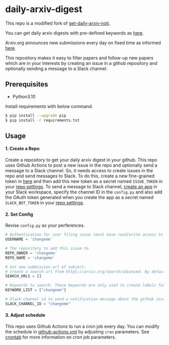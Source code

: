 # daily-arxiv-digest

This repo is a modified fork of [get-daily-arxiv-noti](https://github.com/kobiso/get-daily-arxiv-noti).

You can get daily arxiv digests with pre-defined keywords as [here](https://github.com/mismayil/daily-arxiv-digest/issues).

Arxiv.org announces new submissions every day on fixed time as informed [here](https://arxiv.org/help/submit).

This repository makes it easy to filter papers and follow-up new papers which are in your interests by creating an issue in a github repository and optionally sending a message to a Slack channel.


## Prerequisites
- Python3.10

Install requirements with below command.

```bash
$ pip install --upgrade pip
$ pip install -r requirements.txt
```

## Usage

#### 1. Create a Repo
Create a repository to get your daily arxiv digest in your github. This repo uses Github Actions to post a new issue in the repo and optionally send a message to a Slack channel. So, it needs access to create issues in the repo and send messages to Slack. To do this, create a new fine-grained token in [here](https://github.com/settings/tokens?type=beta) and then add this new token as a secret named `ISSUE_TOKEN` in your [repo settings](https://github.com/mismayil/daily-arxiv-digest/settings/secrets/actions). To send a message to Slack channel, [create an app](https://api.slack.com/quickstart#creating) in your Slack workspace, specify the channel ID in the `config.py` and also add the OAuth token generated when you create the app as a secret named `SLACK_BOT_TOKEN` in your [repo settings](https://github.com/mismayil/daily-arxiv-digest/settings/secrets/actions).

#### 2. Set Config
Revise `config.py` as your perferences.

```python
# Authentication for user filing issue (must have read/write access to repository to add issue to)
USERNAME = 'changeme'

# The repository to add this issue to
REPO_OWNER = 'changeme'
REPO_NAME = 'changeme'

# Set new submission url of subject.
# Create a search url from https://arxiv.org/search/advanced. By default, search starts from the previous day.
SEARCH_URLS = []

# Keywords to search. These keywords are only used to create labels for the github issue. Use the advanced search https://arxiv.org/search/advanced to set your keywords.
KEYWORD_LIST = ["changeme"]

# Slack channel id to send a notification message about the github issue. Set to None if you dont to set it up
SLACK_CHANNEL_ID = "changeme"
```

#### 3. Adjust schedule
This repo uses Github Actions to run a cron job every day. You can modify the schedule in [github-actions.yml](.github/workflows/github-actions.yml) by adjusting `cron` parameters. See [crontab](https://crontab.guru/) for more information on cron job parameters.
